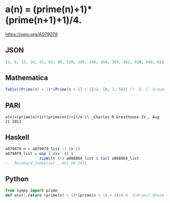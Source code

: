 # a\(n\) \= \(prime\(n\)\+1\)\*\(prime\(n\+1\)\+1\)/4\.
https://oeis.org/A079079
## JSON
```JSON
[3, 6, 12, 24, 42, 63, 90, 120, 180, 240, 304, 399, 462, 528, 648, 810, 930, 1054, 1224, 1332, 1480, 1680, 1890, 2205, 2499, 2652, 2808, 2970, 3135, 3648, 4224, 4554, 4830, 5250, 5700, 6004, 6478, 6888, 7308, 7830, 8190, 8736, 9312, 9603, 9900, 10600]
```
## Mathematica
```Mathematica
Table[(Prime[n] + 1)*(Prime[n + 1] + 1)/4, {n, 1, 50}] (* _G. C. Greubel_, Apr 25 2017 *)
```
## PARI
```PARI
a(n)=(prime(n)+1)*(prime(n+1)+1)/4 \\ _Charles R Greathouse IV_, Aug 21 2011
```
## Haskell
```Haskell
a079079 n = a079079_list !! (n-1)
a079079_list = map (`div` 4) $
               zipWith (*) a008864_list $ tail a008864_list
-- _Reinhard Zumkeller_, Oct 08 2012
```
## Python
```Python
from sympy import prime
def a(n): return (prime(n) + 1)*(prime(n + 1) + 1)/4 # _Indranil Ghosh_, Apr 26 2017
```

